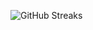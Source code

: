 ![GitHub Streaks](https://github-streaks-mqc9.onrender.com/streak/happilli/image?theme=midnight&cache_bust=1743875367&lang=ja)
